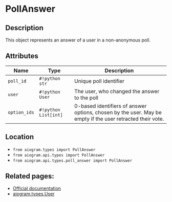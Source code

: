 # PollAnswer

## Description

This object represents an answer of a user in a non-anonymous poll.


## Attributes

| Name | Type | Description |
| - | - | - |
| `poll_id` | `#!python str` | Unique poll identifier |
| `user` | `#!python User` | The user, who changed the answer to the poll |
| `option_ids` | `#!python List[int]` | 0-based identifiers of answer options, chosen by the user. May be empty if the user retracted their vote. |



## Location

- `from aiogram.types import PollAnswer`
- `from aiogram.api.types import PollAnswer`
- `from aiogram.api.types.poll_answer import PollAnswer`

## Related pages:

- [Official documentation](https://core.telegram.org/bots/api#pollanswer)
- [aiogram.types.User](../types/user.md)
